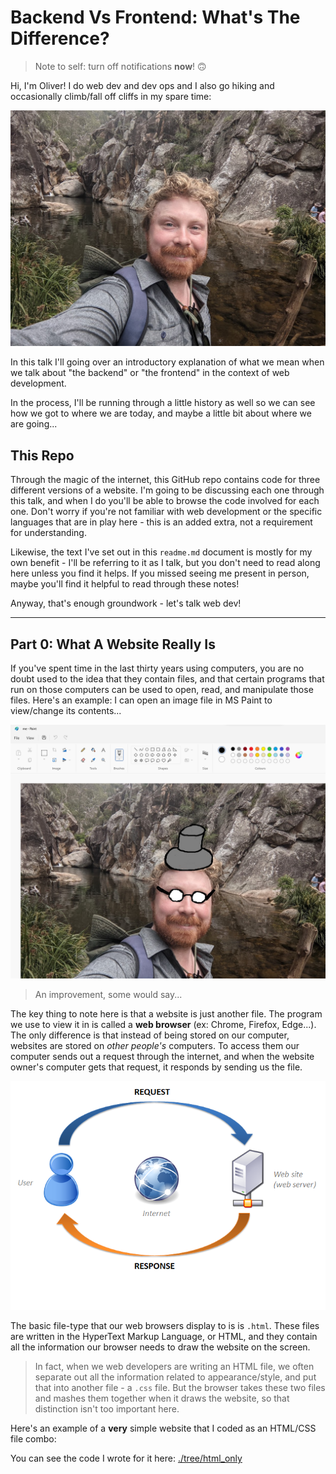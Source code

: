 # Backend Vs Frontend: What's The Difference?

> Note to self: turn off notifications **now**! 🙃

Hi, I'm Oliver! I do web dev and dev ops and I also go hiking and occasionally climb/fall off cliffs in my spare time:

![Me hiking in my natural habitat](./images/me.jpg)


In this talk I'll going over an introductory explanation of what we mean when we talk about "the backend" or "the frontend" in the context of web development.

In the process, I'll be running through a little history as well so we can see how we got to where we are today, and maybe a little bit about where we are going...

## This Repo

Through the magic of the internet, this GitHub repo contains code for three different versions of a website. I'm going to be discussing each one through this talk, and when I do you'll be able to browse the code involved for each one. Don't worry if you're not familiar with web development or the specific languages that are in play here - this is an added extra, not a requirement for understanding.

Likewise, the text I've set out in this `readme.md` document is mostly for my own benefit - I'll be referring to it as I talk, but you don't need to read along here unless you find it helps. If you missed seeing me present in person, maybe you'll find it helpful to read through these notes!

Anyway, that's enough groundwork - let's talk web dev!

---

## Part 0: What A Website Really Is

If you've spent time in the last thirty years using computers, you are no doubt used to the idea that they contain files, and that certain programs that run on those computers can be used to open, read, and manipulate those files. Here's an example: I can open an image file in MS Paint to view/change its contents...

![Editing a silly photo of me in MS Paint](./images/me2.0.png)
> An improvement, some would say...

The key thing to note here is that a website is just another file. The program we use to view it in is called a **web browser** (ex: Chrome, Firefox, Edge...). The only difference is that instead of being stored on our computer, websites are stored on *other people's* computers. To access them our computer sends out a request through the internet, and when the website owner's computer gets that request, it responds by sending us the file.

![A computer requesting a website and a webserver responding](./images/website.png)

The basic file-type that our web browsers display to is is `.html`. These files are written in the HyperText Markup Language, or HTML, and they contain all the information our browser needs to draw the website on the screen. 

> In fact, when we web developers are writing an HTML file, we often separate out all the information related to appearance/style, and put that into another file - a `.css` file. But the browser takes these two files and mashes them together when it draws the website, so that distinction isn't too important here.

Here's an example of a **very** simple website that I coded as an HTML/CSS file combo: 

You can see the code I wrote for it here: [./tree/html_only]()